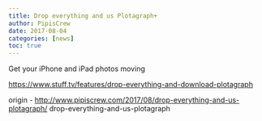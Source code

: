 ```yaml
---
title: Drop everything and us Plotagraph+
author: PipisCrew
date: 2017-08-04
categories: [news]
toc: true
---
```


Get your iPhone and iPad photos moving

https://www.stuff.tv/features/drop-everything-and-download-plotagraph

origin - http://www.pipiscrew.com/2017/08/drop-everything-and-us-plotagraph/ drop-everything-and-us-plotagraph
